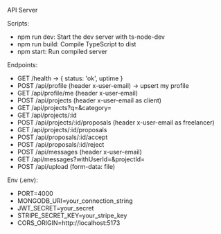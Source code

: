 API Server

Scripts:
- npm run dev: Start the dev server with ts-node-dev
- npm run build: Compile TypeScript to dist
- npm start: Run compiled server

Endpoints:
- GET /health → { status: 'ok', uptime }
- POST /api/profile (header x-user-email) → upsert my profile
- GET /api/profile/me (header x-user-email)
- POST /api/projects (header x-user-email as client)
- GET /api/projects?q=&category=
- GET /api/projects/:id
- POST /api/projects/:id/proposals (header x-user-email as freelancer)
- GET /api/projects/:id/proposals
- POST /api/proposals/:id/accept
- POST /api/proposals/:id/reject
- POST /api/messages (header x-user-email)
- GET /api/messages?withUserId=&projectId=
- POST /api/upload (form-data: file)

Env (.env):
- PORT=4000
- MONGODB_URI=your_connection_string
- JWT_SECRET=your_secret
- STRIPE_SECRET_KEY=your_stripe_key
- CORS_ORIGIN=http://localhost:5173

